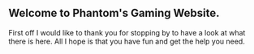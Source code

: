 ## Welcome to Phantom's Gaming Website.

First off I would like to thank you for stopping by to have a look at what there is here. All I hope is that you have fun and get the help you need.
